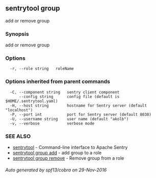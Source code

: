 ## sentrytool group

add or remove group

### Synopsis


add or remove group

### Options

```
  -r, --role string   roleName
```

### Options inherited from parent commands

```
  -C, --component string   sentry client component
      --config string      config file (default is $HOME/.sentrytool.yaml)
  -H, --host string        hostname for Sentry server (default "localhost")
  -P, --port int           port for Sentry server (default 8038)
  -U, --username string    user name (default "akolb")
  -v, --verbose            verbose mode
```

### SEE ALSO
* [sentrytool](sentrytool.md)	 - Command-line interface to Apache Sentry
* [sentrytool group add](sentrytool_group_add.md)	 - add group to a role
* [sentrytool group remove](sentrytool_group_remove.md)	 - Remove group from a role

###### Auto generated by spf13/cobra on 29-Nov-2016
